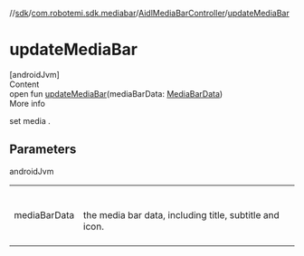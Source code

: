 //[sdk](../../../index.md)/[com.robotemi.sdk.mediabar](../index.md)/[AidlMediaBarController](index.md)/[updateMediaBar](update-media-bar.md)



# updateMediaBar  
[androidJvm]  
Content  
open fun [updateMediaBar](update-media-bar.md)(mediaBarData: [MediaBarData](../-media-bar-data/index.md))  
More info  


set media .



## Parameters  
  
androidJvm  
  
| | |
|---|---|
| <a name="com.robotemi.sdk.mediabar/AidlMediaBarController/updateMediaBar/#com.robotemi.sdk.mediabar.MediaBarData/PointingToDeclaration/"></a>mediaBarData| <a name="com.robotemi.sdk.mediabar/AidlMediaBarController/updateMediaBar/#com.robotemi.sdk.mediabar.MediaBarData/PointingToDeclaration/"></a><br><br>the media bar data, including title, subtitle and icon.<br><br>|
  
  



